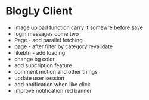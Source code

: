 # BlogLy Client

- image upload function carry it somewre before save 
- login messages come two
- Page - add parallel fetching
- page - after filter by category revalidate
- likebtn - add loading 
- change bg color
- add subcription feature
- comment motion and other things
- update user session
- add notification when like click
- improve notification red banner